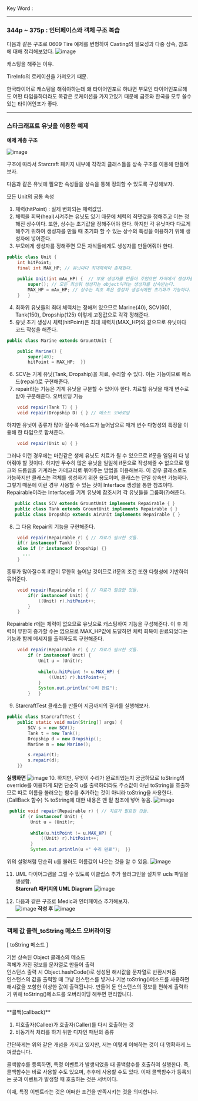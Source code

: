 #
Key Word : 
<hr/>
   
 ### 344p ~ 375p : 인터페이스와 객체 구조 복습
   
   다음과 같은 구조로 0609 Tire 예제를 변형하여 Casting의 필요성과 다중 상속, 참조에 대해 정리해보았다.
![image](https://user-images.githubusercontent.com/84966961/121624641-d617c600-caac-11eb-8f14-a091fca2c57d.png)






캐스팅을 해주는 이유.

TireInfo의 로케이션을 가져오기 때문.

한국타이어로 캐스팅을 해줘야하는데 왜 타이어인포로 하냐면 부모인 타이어인포로해도 어떤 타입을하더라도 똑같은 로케이션을 가지고있기 때문에 금호와 한국을 모두 쓸수있는 타이어인포가 좋다.



<hr/>

 ### 스타크래프트 유닛을 이용한 예제
 
 **예제 계층 구조**
 
 ![image](https://user-images.githubusercontent.com/84966961/121621948-0e68d580-caa8-11eb-8cb7-d58a461fcfa3.png)
   
 구조에 따라서 Starcraft 패키지 내부에 각각의 클래스들을 상속 구조를 이용해 만들어 보자.   
    
 다음과 같은 유닛에 필요한 속성들을 상속을 통해 정의할 수 있도록 구성해보자.   
    
 모든 Unit의 공통 속성 
   1. 체력(hitPoint) : 실제 변화되는 체력값임.   
   2. 체력을 회복(heal)시켜주는 유닛도 있기 때문에 체력의 최댓값을 정해주고 이는 정해진 상수이다.
     또한, 상수는 초기값을 정해주어야 한다. 하지만 각 유닛마다 다르게 해주기 위하여 생성자를 만들 때 초기화 할 수 있는 상수의 특성을 이용하기 위해 생성자에 넣어준다.   
   3. 부모에게 생성자를 정해주면 모든 자식들에게도 생성자를 만들어줘야 한다.   
```java
public class Unit {
	int hitPoint;
	final int MAX_HP; // 유닛마다 최대체력이 존재한다.
	
	public Unit(int mAx_HP) {  // 부모 생성자를 만들어 주었으면 자식에서 생성자를 호출해주어야만 한다.
		super(); // 모든 최상위 생성자는 object이라는 생성자를 상속받는다.
		MAX_HP = mAx_HP; // 상수는 최초 혹은 생성자 생성시에만 초기화가 가능하다.
	}	}
```
   4. 최하위 유닛들의 최대 체력치는 정해져 있으므로 Marine(40), SCV(60), Tank(150), Dropship(125) 이렇게 고정값으로 각각 정해준다.   
   5. 유닛 초기 생성시 체력(hitPoint)은 최대 체력치(MAX_HP)와 같으므로 유닛마다 코드 작성을 해준다.   
```java
public class Marine extends GrountUnit {

	public Marine() {
		super(40);
		hitPoint = MAX_HP;	}}
```
   6. SCV는 기계 유닛(Tank, Dropship)을 치료, 수리할 수 있다. 이는 기능이므로 메소드(repair)로 구현해준다.   
   7. repair라는 기능은 기계 유닛을 구분할 수 있어야 한다. 치료할 유닛을 매개 변수로 받아 구분해준다. 오버로딩 기능   
```java
	void repair(Tank T) { }
	void repair(Dropship D) { } // 메소드 오버로딩
```
   
 하지만 유닛이 종류가 많아 질수록 메소드가 늘어남으로 매개 변수 다형성의 특징을 이용해 한 타입으로 합쳐준다.
```java
	void repair(Unit u) { }
```
   
 그러나 이런 경우에는 마린같은 생체 유닛도 치료가 될 수 있으므로 if문을 일일히 다 넣어줘야 할 것이다. 하지만 무수히 많은 유닛을 일일히 if문으로 작성해줄 수 없으므로 탱크와 드롭쉽을 기계라는 카테고리로 묶어주는 방법을 이용해보자. 이 경우 클래스로도 가능하지만 클래스는 객체를 생성하기 위한 용도이며, 클래스는 단일 상속만 가능하다. 그렇기 때문에 이런 경우 사용할 수 있는 것이 Interface 생성을 통한 참조이다. Repairable이라는 Interface를 기계 유닛에 참조시켜 각 유닛들을 그룹화(?)해준다.
```java
   public class SCV extends GrountUnit implements Repairable { }
   public class Tank extends GrountUnit implements Repairable { }
   public class Dropship extends AirUnit implements Repairable { }
```
   8. 그 다음 Repair의 기능을 구현해준다.   
```java
    void repair(Repairable r) { // 치료가 필요한 것들.
	if(r instanceof Tank) {} 
	else if (r instanceof Dropship) {}
      ...
	}
```
 종류가 많아질수록 if문이 무한히 늘어날 것이므로 if문의 조건 또한 다형성에 기반하여 묶어준다.   
```java
	void repair(Repairable r) { // 치료가 필요한 것들.
		if(r instanceof Unit) {
			((Unit) r).hitPoint++;
		}
	}
```
  Repairable r에는 체력이 없으므로 유닛으로 캐스팅하여 기능을 구성해준다. 이 후 체력이 무한히 증가할 수는 없으므로 MAX_HP값에 도달하면 체력 회복이 완료되었다는 기능과 함께 메세지를 출력하도록 구현해준다.   
```java
	void repair(Repairable r) { // 치료가 필요한 것들.
		if (r instanceof Unit) {
			Unit u = (Unit)r;
         
			while(u.hitPoint != u.MAX_HP) {
				((Unit) r).hitPoint++;
			}
			System.out.println("수리 완료");
		}	}
```
   9. StarcraftTest 클래스를 만들어 지금까지의 결과를 실행해보자.   
```java
public class StarcraftTest {
	public static void main(String[] args) {
		SCV s = new SCV();
		Tank t = new Tank();
		Dropship d = new Dropship();
		Marine m = new Marine();

		s.repair(t);
		s.repair(d);
	}}
```
   
  **실행화면**
  ![image](https://user-images.githubusercontent.com/84966961/121627500-6ad0f280-cab2-11eb-97f7-a9ed1160bb60.png)
   10. 하지만, 무엇이 수리가 완료되었는지 궁금하므로 toString의 override를 이용하게 되면 단순히 u를 출력하더라도 주소값이 아닌 toString을 호출하므로 따로 이름을 불러오는 함수를 추가하는 것이 아니라 toString을 사용한다.(CallBack 함수)
 % toString에 대한 내용은 맨 밑 참조에 넣어 놓음.
![image](https://user-images.githubusercontent.com/84966961/121627645-b6839c00-cab2-11eb-940e-673b330cd4ea.png)
   ```java
	public void repair(Repairable r) { // 치료가 필요한 것들.
		if (r instanceof Unit) {
			Unit u = (Unit)r;
			
			while(u.hitPoint != u.MAX_HP) {
				((Unit) r).hitPoint++;
			}
			System.out.println(u +" 수리 완료");  }}
```
  위의 설명처럼 단순히 u를 불러도 이름값이 나오는 것을 알 수 있음.
  ![image](https://user-images.githubusercontent.com/84966961/121628135-a0c2a680-cab3-11eb-90d0-7c81be50f345.png)

   11. UML 다이어그램을 그릴 수 있도록 이클립스 추가 플러그인을 설치후 ucls 파일을 생성함.   
**Starcraft 패키지의 UML Diagram**
![image](https://user-images.githubusercontent.com/84966961/121635187-c609e180-cac0-11eb-951c-ab0c7d4bd51c.png)
   
   12. 다음과 같은 구조로 Medic과 인터페이스 추가해보자.   
![image](https://user-images.githubusercontent.com/84966961/121635451-387ac180-cac1-11eb-8e12-852481295ab9.png)
   **작성 후**
![image](https://user-images.githubusercontent.com/84966961/121636382-cacf9500-cac2-11eb-8723-95b020f96464.png)




<hr/>

 ### 객체 값 출력_toString 메소드 오버라이딩

[ toString 메소드 ]

기본 상속된 Object 클래스의 메소드   
객체가 가진 정보를 문자열로 만들어 출력   
인스턴스 출력 시 Object.hashCode()로 생성된 해시값을 문자열로 반환시켜줌   
인스턴스의 값을 출력할 때 그냥 인스턴스를 넣거나 기본 toString()메소드를 사용하면 해시값을 포함한 이상한 값이 출력됩니다. 만들어 둔 인스턴스의 정보를 편하게 출력하기 위해 toString()메소드를 오버라이딩 해두면 편리합니다.

<hr/>   
**콜백(callback)**

 1. 피호출자(Callee)가 호출자(Caller)를 다시 호출하는 것   
 2. 비동기적 처리를 하기 위한 디자인 패턴의 종류   
   
간단하게는 위와 같은 개념을 가지고 있지만, 저는 이렇게 이해하는 것이 더 명확하게 느껴졌습니다.
   
콜백함수를 등록하면, 특정 이벤트가 발생되었을 때 콜백함수를 호출하여 실행한다. 즉, 콜백함수는 바로 사용할 수도 있으며, 추후에 사용할 수도 있다. 이때 콜백함수가 등록되는 곳과 이벤트가 발생할 때 호출하는 것은 서버이다.
   
이때, 특정 이벤트라는 것은 어떠한 조건을 만족시키는 것을 의미합니다.

